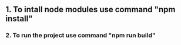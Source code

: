 
<h2>1. To intall node modules use command "npm install"</h2>
<h3>2. To run the project use command "npm run build"</h3>
